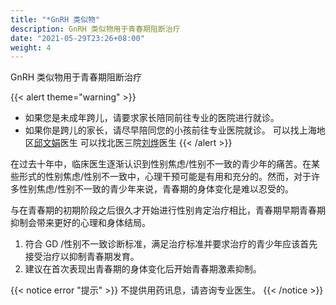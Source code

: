 ```yaml
---
title: "*GnRH 类似物"
description: GnRH 类似物用于青春期阻断治疗
date: "2021-05-29T23:26+08:00"
weight: 4
---
```


GnRH 类似物用于青春期阻断治疗

{{< alert theme="warning" >}}

- 如果您是未成年跨儿，请要求家长陪同前往专业的医院进行就诊。
- 如果你是跨儿的家长，请尽早陪同您的小孩前往专业医院就诊。
  可以找上海地区[邱文娟](/zh-cn/docs/hrt/yangtze/#邱文娟)医生
  可以找北医三院[刘烨](/zh-cn/docs/hrt/pku3/#刘烨)医生
  {{< /alert >}}

在过去十年中，临床医生逐渐认识到性别焦虑/性别不一致的青少年的痛苦。在某些形式的性别焦虑/性别不一致中，心理干预可能是有用和充分的。然而，对于许多性别焦虑/性别不一致的青少年来说，青春期的身体变化是难以忍受的。

与在青春期的初期阶段之后很久才开始进行性别肯定治疗相比，青春期早期青春期抑制会带来更好的心理和身体结局。

1.  符合 GD /性别不一致诊断标准，满足治疗标准并要求治疗的青少年应该首先接受治疗以抑制青春期发育。
2.  建议在首次表现出青春期的身体变化后开始青春期激素抑制。

{{< notice error "提示" >}}
不提供用药讯息，请咨询专业医生。
{{< /notice >}}
